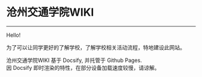 # 沧州交通学院WIKI

---

Hello!

为了可以让同学更好的了解学校，了解学校相关活动流程，特地建设此网站。

沧州交通学院WIKI 基于 Docsify, 并托管于 Github Pages.  
因 Docsify 即时渲染的特性，在部分设备加载速度较慢，请谅解。

